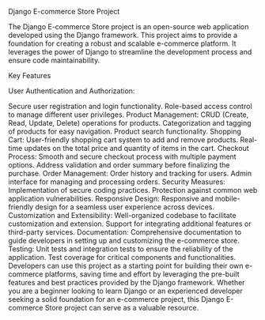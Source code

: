Django E-commerce Store Project

The Django E-commerce Store project is an open-source web application developed using the Django framework. This project aims to provide a foundation for creating a robust and scalable e-commerce platform. It leverages the power of Django to streamline the development process and ensure code maintainability.

Key Features

User Authentication and Authorization:

Secure user registration and login functionality.
Role-based access control to manage different user privileges.
Product Management:
CRUD (Create, Read, Update, Delete) operations for products.
Categorization and tagging of products for easy navigation.
Product search functionality.
Shopping Cart:
User-friendly shopping cart system to add and remove products.
Real-time updates on the total price and quantity of items in the cart.
Checkout Process:
Smooth and secure checkout process with multiple payment options.
Address validation and order summary before finalizing the purchase.
Order Management:
Order history and tracking for users.
Admin interface for managing and processing orders.
Security Measures:
Implementation of secure coding practices.
Protection against common web application vulnerabilities.
Responsive Design:
Responsive and mobile-friendly design for a seamless user experience across devices.
Customization and Extensibility:
Well-organized codebase to facilitate customization and extension.
Support for integrating additional features or third-party services.
Documentation:
Comprehensive documentation to guide developers in setting up and customizing the e-commerce store.
Testing:
Unit tests and integration tests to ensure the reliability of the application.
Test coverage for critical components and functionalities.
Developers can use this project as a starting point for building their own e-commerce platforms, saving time and effort by leveraging the pre-built features and best practices provided by the Django framework. Whether you are a beginner looking to learn Django or an experienced developer seeking a solid foundation for an e-commerce project, this Django E-commerce Store project can serve as a valuable resource.
